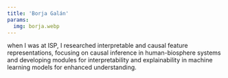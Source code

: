 ```yaml
---
title: 'Borja Galán'
params:
  img: borja.webp
---
```


when I was at ISP, I researched interpretable and causal feature representations, focusing on causal inference in human-biosphere systems and developing modules for interpretability and explainability in machine learning models for enhanced understanding.